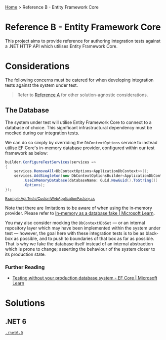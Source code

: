 [Home](/) > Reference B - Entity Framework Core

# Reference B - Entity Framework Core

This project aims to provide reference for authoring integration tests against a .NET HTTP API which utilises Entity Framework Core.

# Considerations

The following concerns must be catered for when developing integration tests against the system under test.

> Refer to [Reference A](<../Reference A - No external dependencies>) for other solution-agnostic considerations.

## The Database

The system under test will utilise Entity Framework Core to connect to a database of choice. This significant infrastructural dependency must be mocked during our integration tests.

We can do so simply by overriding the `DbContextOptions` service to instead utilise EF Core's in-memory database provider, configured within our test framework as below:

``` csharp
builder.ConfigureTestServices(services =>
{
    services.RemoveAll<DbContextOptions<ApplicationDbContext>>();
    services.AddSingleton(new DbContextOptionsBuilder<ApplicationDbContext>()
        .UseInMemoryDatabase(databaseName: Guid.NewGuid().ToString())
        .Options);
});
```

<sup>[Example.Api.Tests/CustomWebApplicationFactory.cs](./net6.0/Example.Api.Tests/CustomWebApplicationFactory.cs)</sup>

Note that there are limitations to be aware of when using the in-memory provider. Please refer to [In-memory as a database fake | Microsoft Learn](https://learn.microsoft.com/en-au/ef/core/testing/choosing-a-testing-strategy#in-memory-as-a-database-fake).

You may also consider mocking the `DbContext`/`DbSet` &mdash; or an internal repository layer which may have been implemented within the system under test &mdash; however, the goal here with these integration tests is to be as black-box as possible, and to push to boundaries of that box as far as possible. That is why we fake the database itself instead of an internal abstraction which is prone to change; asserting the behaviour of the system closer to its production state.

### Further Reading

- [Testing without your production database system - EF Core | Microsoft Learn](https://learn.microsoft.com/en-au/ef/core/testing/testing-without-the-database)

# Solutions

## .NET 6

[`./net6.0`](./net6.0)

<!--
## .NET 7

[`./net7.0`](./net7.0)

## .NET 8

[`./net8.0`](./net8.0)

### Notable Changes

#### Time Abstraction

Refer to [Reference A](<../Reference A - No external dependencies>).
-->
